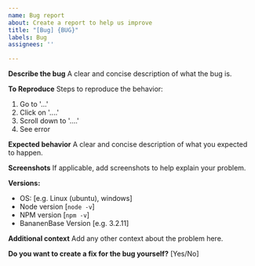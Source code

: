 ```yaml
---
name: Bug report
about: Create a report to help us improve
title: "[Bug] {BUG}"
labels: Bug
assignees: ''

---
```


**Describe the bug**
A clear and concise description of what the bug is.

**To Reproduce**
Steps to reproduce the behavior:
1. Go to '...'
2. Click on '....'
3. Scroll down to '....'
4. See error

**Expected behavior**
A clear and concise description of what you expected to happen.

**Screenshots**
If applicable, add screenshots to help explain your problem.

**Versions:**
 - OS: [e.g. Linux (ubuntu), windows]
 - Node version [`node -v`]
 - NPM version [`npm -v`]
 - BananenBase Version [e.g. 3.2.11]

**Additional context**
Add any other context about the problem here.

**Do you want to create a fix for the bug yourself?**
[Yes/No]
